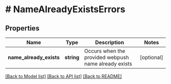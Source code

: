 # # NameAlreadyExistsErrors

## Properties

Name | Type | Description | Notes
------------ | ------------- | ------------- | -------------
**name_already_exists** | **string** | Occurs when the provided webpush name already exists | [optional] 

[[Back to Model list]](../../README.md#documentation-for-models) [[Back to API list]](../../README.md#documentation-for-api-endpoints) [[Back to README]](../../README.md)


